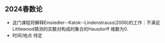 ##  2024春数论

 - 这门课程将解释Einsiedler--Katok--Lindenstrauss(2006)的工作：不满足Littlewood猜测的实数对构成的集合的Hausdorff 维数为$0$.
 - 时间/地点 待定
